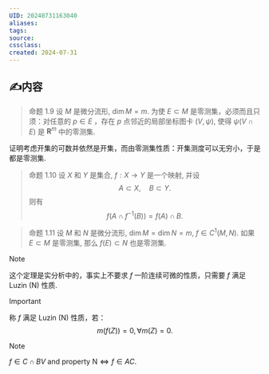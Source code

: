 ```yaml
---
UID: 20240731163040 
aliases: 
tags: 
source: 
cssclass: 
created: 2024-07-31
---
```


## ✍内容
> 命题 1.9 设 $M$ 是微分流形, $\operatorname{dim} M=m$. 为使 $E \subset M$ 是零测集，必须而且只须：对任意的 $p \in E$ ，存在 $p$ 点邻近的局部坐标图卡 $(V, \psi)$, 使得 $\psi(V \cap E)$ 是 $\boldsymbol{R}^m$ 中的零测集.

证明考虑开集的可数并依然是开集，而由零测集性质：开集测度可以无穷小，于是都是零测集.
> 命题 1.10 设 $X$ 和 $Y$ 是集合, $f: X \rightarrow Y$ 是一个映射, 并设$$A \subset X, \quad B \subset Y .$$则有$$f\left(A \cap f^{-1}(B)\right)=f(A) \cap B .$$

>命题 1.11 设 $M$ 和 $N$ 是微分流形, $\operatorname{dim} M=\operatorname{dim} N=m$, $f \in C^1(M, N)$. 如果 $E \subset M$ 是零测集, 那么 $f(E) \subset N$ 也是零测集.

> [!NOTE]
> 这个定理是实分析中的，事实上不要求 $\displaystyle f$ 一阶连续可微的性质，只需要 $\displaystyle f$ 满足 Luzin (N) 性质.

> [!IMPORTANT]
> 称 $\displaystyle f$ 满足 Luzin (N) 性质，若：
> $$
m(f(Z))=0,\forall m(Z)=0.
$$

> [!NOTE]
> $\displaystyle f \in C \cap B V$ and property $\mathrm{N} \Leftrightarrow f \in A C$.



